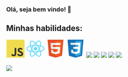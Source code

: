 ### Olá, seja bem vindo! 👋
<h2>Minhas habilidades:</h2>
<span>
  <img width="50px" src="https://raw.githubusercontent.com/devicons/devicon/master/icons/javascript/javascript-original.svg">
</span>
<span>
  <img width="50px" src="https://raw.githubusercontent.com/devicons/devicon/master/icons/react/react-original.svg">
</span>
<span>
  <img width="50px" src="https://raw.githubusercontent.com/devicons/devicon/master/icons/html5/html5-original.svg">
</span>
<span>
  <img width="50px" src="https://raw.githubusercontent.com/devicons/devicon/master/icons/css3/css3-original.svg">
</span>
<span>
  <img width="50px" src="https://cdn.jsdelivr.net/gh/devicons/devicon/icons/nodejs/nodejs-original.svg" />
<span/>
<span>
  <img width="60px" src="https://cdn.jsdelivr.net/gh/devicons/devicon/icons/express/express-original-wordmark.svg" />
<span/>
<span>
  <img width="50px" src="https://cdn.jsdelivr.net/gh/devicons/devicon/icons/mongodb/mongodb-original-wordmark.svg" />
<span/>
<span>
  <img width="50px" src="https://cdn.jsdelivr.net/gh/devicons/devicon/icons/mysql/mysql-original-wordmark.svg" />
<span/>
  <span>
    <img src="https://skillicons.dev/icons?i=nextjs,vue,postgres,postman,sequelize,git,ts,styledcomponents,docker,nestjs" />
  <span/>
</br></br>

<img src="https://github-readme-stats.vercel.app/api?username=ThiagoPaz1&show_icons=true&theme=radical">
<!--
**ThiagoPaz1/ThiagoPaz1** is a ✨ _special_ ✨ repository because its `README.md` (this file) appears on your GitHub profile.

Here are some ideas to get you started:

- 🔭 I’m currently working on ...
- 🌱 I’m currently learning ...
- 👯 I’m looking to collaborate on ...
- 🤔 I’m looking for help with ...
- 💬 Ask me about ...
- 📫 How to reach me: ...
- 😄 Pronouns: ...
- ⚡ Fun fact: ...
-->
